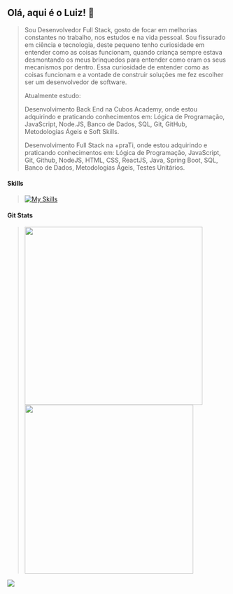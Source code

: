 ## Olá, aqui é o Luiz! 👋

> Sou Desenvolvedor Full Stack, gosto de focar em melhorias constantes no trabalho, nos estudos e na vida pessoal. Sou fissurado em ciência e tecnologia, deste pequeno tenho curiosidade em entender como as coisas funcionam, quando criança sempre estava desmontando os meus brinquedos para entender como eram os seus mecanismos por dentro. Essa curiosidade de entender como as coisas funcionam e a vontade de construir soluções me fez escolher ser um desenvolvedor de software.
>
> Atualmente estudo:
>
> Desenvolvimento Back End na Cubos Academy, onde estou adquirindo e praticando conhecimentos em: 
Lógica de Programação, JavaScript, Node.JS, Banco de Dados, SQL, Git, GitHub, Metodologias Ágeis e Soft Skills.
>
> Desenvolvimento Full Stack na +praTi, onde estou adquirindo e praticando conhecimentos em: 
Lógica de Programação, JavaScript, Git, Github, NodeJS, HTML, CSS, ReactJS, Java, Spring Boot, SQL, Banco de Dados, Metodologias Ágeis, Testes Unitários.

#### Skills
> [![My Skills](https://skillicons.dev/icons?i=js,nodejs,java,spring,react,html,css,mysql,postgres,vscode,npm,express,git,github,linux)](https://skillicons.dev)

#### Git Stats

> <p float="left">
>  <img src="https://github-readme-streak-stats.herokuapp.com/?user=luiznslobato&theme=dark&date_format=j%20M%5B%20Y%5D&currStreakLabel=6FDA44&fire=6FDA44&ring=6FDA44" width=406" />
>  <img src="https://github-readme-stats.vercel.app/api?username=luiznslobato&title_color=6FDA44&text_color=FFFFFF&show_icons=true&icon_color=6FDA44&include_all_commits=true&count_private=true&theme=dark" width="385" />
</p>

[![](https://visitcount.itsvg.in/api?id=luiznslobato&icon=0&color=0)](https://visitcount.itsvg.in)
